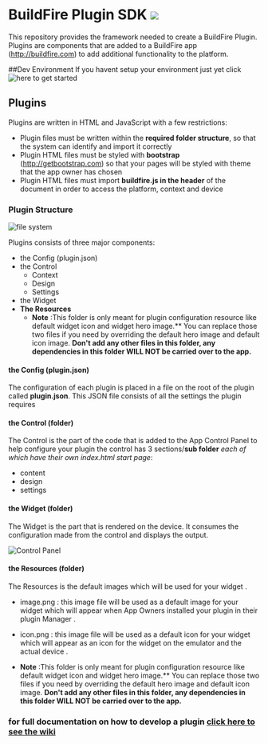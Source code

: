 # BuildFire Plugin SDK ![](https://api.travis-ci.org/BuildFire/sdk.svg)
This repository provides the framework needed to create a BuildFire Plugin.
Plugins are components that are added to a BuildFire app (http://buildfire.com) to add additional functionality to the platform. 

##Dev Environment
If you havent setup your environment just yet click ![here](https://github.com/BuildFire/sdk/wiki/How-to-setup-your-development-environment) to get started

## Plugins
Plugins are written in HTML and JavaScript with a few restrictions:
* Plugin files must be written within the __required folder structure__, so that the system can identify and import it correctly
* Plugin HTML files must be styled with __bootstrap__ (http://getbootstrap.com) so that your pages will be styled with theme that the app owner has chosen
* Plugin HTML files must import __buildfire.js in the header__ of the document in order to access the platform, context and device

### Plugin Structure
![file system](https://s3-us-west-2.amazonaws.com/pluginserver/docResources/structure.png?q=7)

Plugins consists of three major components:
* the Config (plugin.json)
* the Control
  * Context
  * Design
  * Settings
* the Widget
* **The Resources** 
  * **Note** :This folder is only meant for plugin configuration resource like default widget icon and widget hero image.** You can replace those two files if you need by overriding the default hero image and default icon image. **Don't add any other files in this folder, any dependencies in this folder WILL NOT be carried over to the app.**


#### the Config (plugin.json)
The configuration of each plugin is placed in a file on the root of the plugin called __plugin.json__. This JSON file consists of all the settings the plugin requires

#### the Control (folder)
The Control is the part of the code that is added to the App Control Panel to help configure your plugin
the control has 3 sections/__sub folder__ *each of which have their own index.html start page*:
* content
* design
* settings

#### the Widget (folder)
The Widget is the part that is rendered on the device. It consumes the configuration made from the control and displays the output.


![Control Panel](https://s3-us-west-2.amazonaws.com/pluginserver/docResources/Control+Panel.png?v=1)


#### the Resources (folder)
The Resources is the default images which will be used for your widget .
* image.png : this image file will be used as a default image for your widget which will appear when App Owners installed your plugin in their plugin Manager .

* icon.png : this image file will be used as a default icon for your widget which will appear as an icon for the widget on the emulator and the actual device .

* **Note** :This folder is only meant for plugin configuration resource like default widget icon and widget hero image.** You can replace those two files if you need by overriding the default hero image and default icon image. **Don't add any other files in this folder, any dependencies in this folder WILL NOT be carried over to the app.**

### for full documentation on how to develop a plugin [click here to see the wiki](https://github.com/BuildFire/sdk/wiki)
